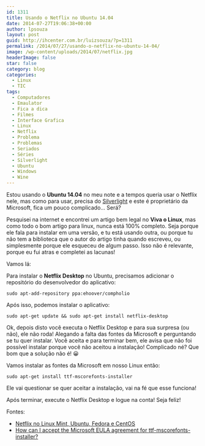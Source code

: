 ```yaml
---
id: 1311
title: Usando o Netflix no Ubuntu 14.04
date: 2014-07-27T19:06:38+00:00
author: lpsouza
layout: post
guid: http://ihcenter.com.br/luizsouza/?p=1311
permalink: /2014/07/27/usando-o-netflix-no-ubuntu-14-04/
image: /wp-content/uploads/2014/07/netflix.jpg
headerImage: false
star: false
category: blog
categories:
  - Linux
  - TIC
tags:
  - Computadores
  - Emaulator
  - Fica a dica
  - Filmes
  - Interface Grafica
  - Linux
  - Netflix
  - Problema
  - Problemas
  - Seriados
  - Séries
  - Silverlight
  - Ubuntu
  - Windows
  - Wine
---
```

Estou usando o **Ubuntu 14.04** no meu note e a tempos queria usar o Netflix nele, mas como para usar, precisa do <a title="Silverlight" href="http://pt.wikipedia.org/wiki/Silverlight" target="_blank">Silverlight</a> e este é proprietário da Microsoft, fica um pouco complicado&#8230; Será?

Pesquisei na internet e encontrei um artigo bem legal no **Viva o Linux**, mas como todo o bom artigo para linux, nunca está 100% completo. Seja porque ele fala para instalar em uma versão, e tu está usando outra, ou porque tu não tem a biblioteca que o autor do artigo tinha quando escreveu, ou simplesmente porque ele esqueceu de algum passo. Isso não é relevante, porque eu fui atras e completei as lacunas!

Vamos lá:

Para instalar o **Netflix Desktop** no Ubuntu, precisamos adicionar o repositório do desenvolvedor do aplicativo:

`sudo apt-add-repository ppa:ehoover/compholio`

Após isso, podemos instalar o aplicativo:

`sudo apt-get update && sudo apt-get install netflix-desktop`

Ok, depois disto você executa o Netflix Desktop e para sua surpresa (ou não), ele não roda! Alegando a falta das fontes da Microsoft e perguntando se tu quer instalar. Você aceita e para terminar bem, ele avisa que não foi possível instalar porque você não aceitou a instalação! Complicado né? Que bom que a solução não é! 😀

Vamos instalar as fontes da Microsoft em nosso Linux então:

`sudo apt-get install ttf-mscorefonts-installer`

Ele vai questionar se quer aceitar a instalação, vai na fé que esse funciona!

Após terminar, execute o Netflix Desktop e logue na conta! Seja feliz!

Fontes:

  * <a title="Netflix no Linux Mint, Ubuntu, Fedora e CentOS" href="http://www.vivaolinux.com.br/dica/Netflix-no-Linux-Mint-Ubuntu-Fedora-e-CentOS" target="_blank">Netflix no Linux Mint, Ubuntu, Fedora e CentOS</a>
  * <a title="How can I accept the Microsoft EULA agreement for ttf-mscorefonts-installer?" href="http://askubuntu.com/questions/16225/how-can-i-accept-the-microsoft-eula-agreement-for-ttf-mscorefonts-installer" target="_blank">How can I accept the Microsoft EULA agreement for ttf-mscorefonts-installer?</a>